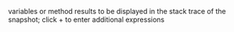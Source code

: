 variables or method results to be displayed in the stack trace of the snapshot; click + to enter additional expressions